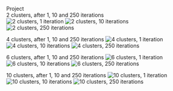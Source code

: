 Project <br>
2 clusters, after 1, 10 and 250 iterations<br>
![2 clusters, 1 iteration](https://user-images.githubusercontent.com/24946127/208309569-3466bd1c-f994-41fd-8693-fedd480eeffd.png)
![2 clusters, 10 iterations](https://user-images.githubusercontent.com/24946127/208309571-e52d4e04-ad8d-4856-89b4-d85ce77f51c1.png)
![2 clusters, 250 iterations](https://user-images.githubusercontent.com/24946127/208309572-0184f597-e093-4916-88ca-b735bb825f3f.png)

4 clusters, after 1, 10 and 250 iterations
![4 clusters, 1 iteration](https://user-images.githubusercontent.com/24946127/208309597-298a1548-3488-4471-903e-335c98ea0fb1.png)
![4 clusters, 10 iterations](https://user-images.githubusercontent.com/24946127/208309598-6b242cdc-8df5-4278-bcac-47de2a4b799f.png)
![4 clusters, 250 iterations](https://user-images.githubusercontent.com/24946127/208309599-d287d2eb-2152-4d92-95a8-1027b12f826e.png)

6 clusters, after 1, 10 and 250 iterations
![6 clusters, 1 iteration](https://user-images.githubusercontent.com/24946127/208309607-5cfbe5fa-cd4e-45d5-9a3f-7eca6cd6d8a9.png)
![6 clusters, 10 iterations](https://user-images.githubusercontent.com/24946127/208309608-a2d09ee5-f91a-42d5-b625-b91332e42fd8.png)
![6 clusters, 250 iterations](https://user-images.githubusercontent.com/24946127/208309609-1362f862-a0bd-4fae-a39a-e8677cf37832.png)

10 clusters, after 1, 10 and 250 iterations
![10 clusters, 1 iteration](https://user-images.githubusercontent.com/24946127/208309616-8ba4f914-65ea-4ad3-80bb-3e8f4206c351.png)
![10 clusters, 10 iterations](https://user-images.githubusercontent.com/24946127/208309617-3b95f339-1df4-446c-85d9-d84a43de886f.png)
![10 clusters, 250 iterations](https://user-images.githubusercontent.com/24946127/208309618-55dbecc4-337d-49c9-a352-a9ed8ab67fad.png)
